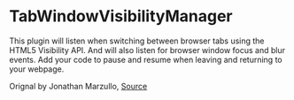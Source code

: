 # TabWindowVisibilityManager
This plugin will listen when switching between browser tabs using the 
HTML5 Visibility API. And will also listen for browser window focus 
and blur events. Add your code to pause and resume when leaving and 
returning to your webpage.

Orignal by Jonathan Marzullo, [Source](http://greensock.com/forums/topic/9059-cross-browser-to-detect-tab-or-window-is-active-so-animations-stay-in-sync-using-html5-visibility-api/)